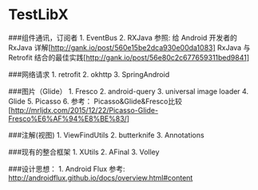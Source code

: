 # TestLibX

###组件通讯，订阅者
	1. EventBus
	2. RXJava
	    参照:
		给 Android 开发者的 RxJava 详解[http://gank.io/post/560e15be2dca930e00da1083]
		RxJava 与 Retrofit 结合的最佳实践[http://gank.io/post/56e80c2c677659311bed9841]
	
###网络请求
	1. retrofit
	2. okhttp
	3. SpringAndroid
	
###图片（Glide）
	1. Fresco
	2. android-query
	3. universal image loader
	4. Glide
	5. Picasso
	6. 参考：
		Picasso&Glide&Fresco比较[http://mrljdx.com/2015/12/22/Picasso-Glide-Fresco%E6%AF%94%E8%BE%83/]

###注解(视图)
	1. ViewFindUtils
	2. butterknife
	3. Annotations
	
###现有的整合框架
	1. XUtils
	2. AFinal
	3. Volley
	
###设计思想：
	1. Android Flux
	参考:
		http://androidflux.github.io/docs/overview.html#content

